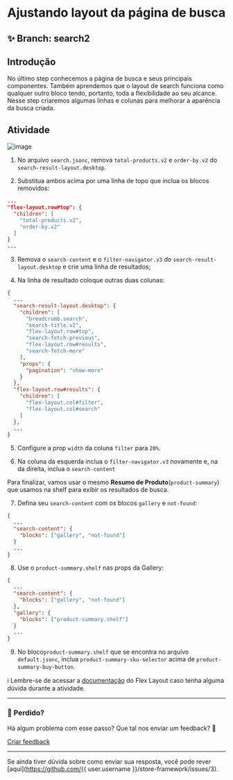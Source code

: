 # Ajustando layout da página de busca

## :sparkles: **Branch:** search2

## Introdução

No último step conhecemos a página de busca e seus principais componentes. Também aprendemos que o layout de search funciona como qualquer outro bloco tendo, portanto, toda a flexibilidade ao seu alcance. Nesse step criaremos algumas linhas e colunas para melhorar a aparência da busca criada.

## Atividade

![image](https://user-images.githubusercontent.com/18701182/69843559-db088200-1246-11ea-8873-8651dd973be9.png)

1. No arquivo `search.jsonc`, remova `total-products.v2` e `order-by.v2` do `search-result-layout.desktop`.

2. Substitua ambos acima por uma linha de topo que inclua os blocos removidos:

```json
...
"flex-layout.row#top": {
  "children": [
    "total-products.v2",
    "order-by.v2"
  ]
}
...
```

3. Remova o `search-content` e o `filter-navigator.v3` do `search-result-layout.desktop` e crie uma linha de resultados;

4. Na linha de resultado coloque outras duas colunas:

```json
{
  ...
  "search-result-layout.desktop": {
    "children": [
      "breadcrumb.search",
      "search-title.v2",
      "flex-layout.row#top",
      "search-fetch-previous",
      "flex-layout.row#results",
      "search-fetch-more"
    ],
    "props": {
      "pagination": "show-more"
    }
  },
  "flex-layout.row#results": {
    "children": [
      "flex-layout.col#filter",
      "flex-layout.col#search"
    ]
  },
  ...
}
```

5. Configure a prop `width` da coluna `filter` para `20%`.

6. Na coluna da esquerda inclua o `filter-navigator.v3` novamente e, na da direita, inclua o `search-content`

Para finalizar, vamos usar o mesmo **Resumo de Produto**(`product-summary`) que usamos na shelf para exibir os resultados de busca.

7. Defina seu `search-content` com os blocos `gallery` e `not-found`:

```json
{
  ...
  "search-content": {
    "blocks": ["gallery", "not-found"]
  }
  ...
}
```

8. Use o `product-summary.shelf` nas props da Gallery:

```json
{
  ...
  "search-content": {
    "blocks": ["gallery", "not-found"]
  },
  "gallery": {
    "blocks": ["product-summary.shelf"]
  }
  ...
}
```

9.  No bloco`product-summary.shelf` que se encontra no arquivo `default.jsonc`, inclua `product-summary-sku-selector` acima de `product-summary-buy-button`.

:information_source: Lembre-se de acessar a [documentação](https://vtex.io/docs/components/layout/vtex.flex-layout) do Flex Layout caso tenha alguma dúvida durante a atividade.

---

### :no_entry_sign: Perdido? 

Há algum problema com esse passo? Que tal nos enviar um feedback? :pray:

[Criar feedback](https://docs.google.com/forms/d/e/1FAIpQLSeaWrm0Hogm-txm5Ww6mUa68eDuE3WnpFjUSVJ3Wi3dnmCb7A/viewform?usp=pp_url&entry.1784529524=Ajustando+layout+da+p%C3%A1gina+de+busca) 

----
Se ainda tiver dúvida sobre como enviar sua resposta, você pode rever [aqui](https://github.com/{{ user.username }}/store-framework/issues/3).
